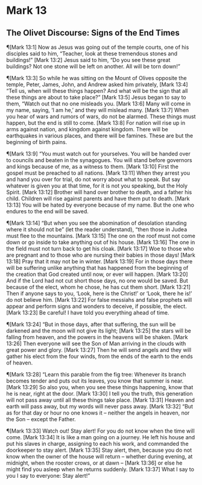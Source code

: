 # Mark 13

## The Olivet Discourse: Signs of the End Times
¶[Mark 13:1] Now as Jesus was going out of the temple courts, one of his disciples said to him, “Teacher, look at these tremendous stones and buildings!”
[Mark 13:2] Jesus said to him, “Do you see these great buildings? Not one stone will be left on another. All will be torn down!”

¶[Mark 13:3] So while he was sitting on the Mount of Olives opposite the temple, Peter, James, John, and Andrew asked him privately,
[Mark 13:4] “Tell us, when will these things happen? And what will be the sign that all these things are about to take place?”
[Mark 13:5] Jesus began to say to them, “Watch out that no one misleads you.
[Mark 13:6] Many will come in my name, saying, ‘I am he,’ and they will mislead many.
[Mark 13:7] When you hear of wars and rumors of wars, do not be alarmed. These things must happen, but the end is still to come.
[Mark 13:8] For nation will rise up in arms against nation, and kingdom against kingdom. There will be earthquakes in various places, and there will be famines. These are but the beginning of birth pains.

¶[Mark 13:9] “You must watch out for yourselves. You will be handed over to councils and beaten in the synagogues. You will stand before governors and kings because of me, as a witness to them.
[Mark 13:10] First the gospel must be preached to all nations.
[Mark 13:11] When they arrest you and hand you over for trial, do not worry about what to speak. But say whatever is given you at that time, for it is not you speaking, but the Holy Spirit.
[Mark 13:12] Brother will hand over brother to death, and a father his child. Children will rise against parents and have them put to death.
[Mark 13:13] You will be hated by everyone because of my name. But the one who endures to the end will be saved.

¶[Mark 13:14] “But when you see the abomination of desolation standing where it should not be” (let the reader understand), “then those in Judea must flee to the mountains.
[Mark 13:15] The one on the roof must not come down or go inside to take anything out of his house.
[Mark 13:16] The one in the field must not turn back to get his cloak.
[Mark 13:17] Woe to those who are pregnant and to those who are nursing their babies in those days!
[Mark 13:18] Pray that it may not be in winter.
[Mark 13:19] For in those days there will be suffering unlike anything that has happened from the beginning of the creation that God created until now, or ever will happen.
[Mark 13:20] And if the Lord had not cut short those days, no one would be saved. But because of the elect, whom he chose, he has cut them short.
[Mark 13:21] Then if anyone says to you, ‘Look, here is the Christ!’ or ‘Look, there he is!’ do not believe him.
[Mark 13:22] For false messiahs and false prophets will appear and perform signs and wonders to deceive, if possible, the elect.
[Mark 13:23] Be careful! I have told you everything ahead of time.

¶[Mark 13:24] “But in those days, after that suffering, the sun will be darkened and the moon will not give its light;
[Mark 13:25] the stars will be falling from heaven, and the powers in the heavens will be shaken.
[Mark 13:26] Then everyone will see the Son of Man arriving in the clouds with great power and glory.
[Mark 13:27] Then he will send angels and they will gather his elect from the four winds, from the ends of the earth to the ends of heaven.

¶[Mark 13:28] “Learn this parable from the fig tree: Whenever its branch becomes tender and puts out its leaves, you know that summer is near.
[Mark 13:29] So also you, when you see these things happening, know that he is near, right at the door.
[Mark 13:30] I tell you the truth, this generation will not pass away until all these things take place.
[Mark 13:31] Heaven and earth will pass away, but my words will never pass away.
[Mark 13:32] “But as for that day or hour no one knows it – neither the angels in heaven, nor the Son – except the Father.

¶[Mark 13:33] Watch out! Stay alert! For you do not know when the time will come.
[Mark 13:34] It is like a man going on a journey. He left his house and put his slaves in charge, assigning to each his work, and commanded the doorkeeper to stay alert.
[Mark 13:35] Stay alert, then, because you do not know when the owner of the house will return – whether during evening, at midnight, when the rooster crows, or at dawn –
[Mark 13:36] or else he might find you asleep when he returns suddenly.
[Mark 13:37] What I say to you I say to everyone: Stay alert!”
